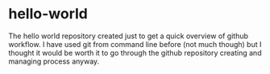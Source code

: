 # hello-world
The hello world repository created just to get a quick overview of github workflow.
I have used git from command line before (not much though) but I thought it would be worth it to go through the github repository creating and managing process anyway.
